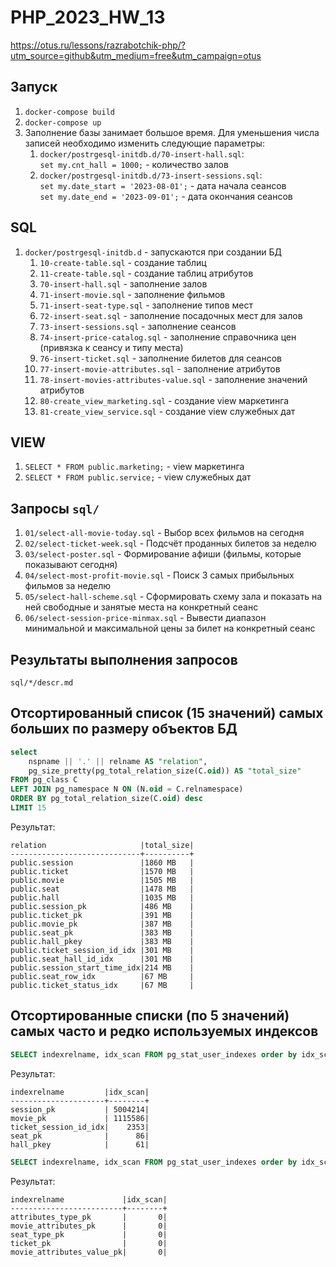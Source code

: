 # PHP_2023_HW_13

https://otus.ru/lessons/razrabotchik-php/?utm_source=github&utm_medium=free&utm_campaign=otus

## Запуск
1. `docker-compose build`
1. `docker-compose up`
1. Заполнение базы занимает большое время. Для уменьшения числа записей необходимо изменить следующие параметры:
   1. `docker/postrgesql-initdb.d/70-insert-hall.sql`:  
      `set my.cnt_hall = 1000;` - количество залов
   2. `docker/postrgesql-initdb.d/73-insert-sessions.sql`:  
      `set my.date_start = '2023-08-01';` - дата начала сеансов  
      `set my.date_end = '2023-09-01';` - дата окончания сеансов

## SQL
1. `docker/postrgesql-initdb.d` - запускаются при создании БД
   1. `10-create-table.sql` - создание таблиц
   1. `11-create-table.sql` - создание таблиц атрибутов
   1. `70-insert-hall.sql` - заполнение залов
   1. `71-insert-movie.sql` - заполнение фильмов
   1. `71-insert-seat-type.sql` - заполнение типов мест
   1. `72-insert-seat.sql` - заполнение посадочных мест для залов
   1. `73-insert-sessions.sql` - заполнение сеансов
   1. `74-insert-price-catalog.sql` - заполнение справочника цен (привязка к сеансу и типу места)
   1. `76-insert-ticket.sql` - заполнение билетов для сеансов
   1. `77-insert-movie-attributes.sql` - заполнение атрибутов 
   1. `78-insert-movies-attributes-value.sql` - заполнение значений атрибутов
   1. `80-create_view_marketing.sql` - создание view маркетинга
   1. `81-create_view_service.sql` - создание view служебных дат

## VIEW
1. `SELECT * FROM public.marketing;` - view маркетинга
1. `SELECT * FROM public.service;` - view служебных дат

## Запросы `sql/`
1. `01/select-all-movie-today.sql` - Выбор всех фильмов на сегодня
1. `02/select-ticket-week.sql` - Подсчёт проданных билетов за неделю
1. `03/select-poster.sql` - Формирование афиши (фильмы, которые показывают сегодня)
1. `04/select-most-profit-movie.sql` - Поиск 3 самых прибыльных фильмов за неделю
1. `05/select-hall-scheme.sql` - Сформировать схему зала и показать на ней свободные и занятые места на конкретный сеанс
1. `06/select-session-price-minmax.sql` - Вывести диапазон минимальной и максимальной цены за билет на конкретный сеанс

## Результаты выполнения запросов
`sql/*/descr.md`

## Отсортированный список (15 значений) самых больших по размеру объектов БД
```sql
select
	nspname || '.' || relname AS "relation",
	pg_size_pretty(pg_total_relation_size(C.oid)) AS "total_size"
FROM pg_class C
LEFT JOIN pg_namespace N ON (N.oid = C.relnamespace)
ORDER BY pg_total_relation_size(C.oid) desc
LIMIT 15
```
Результат:
```
relation                     |total_size|
-----------------------------+----------+
public.session               |1860 MB   |
public.ticket                |1570 MB   |
public.movie                 |1505 MB   |
public.seat                  |1478 MB   |
public.hall                  |1035 MB   |
public.session_pk            |486 MB    |
public.ticket_pk             |391 MB    |
public.movie_pk              |387 MB    |
public.seat_pk               |383 MB    |
public.hall_pkey             |383 MB    |
public.ticket_session_id_idx |301 MB    |
public.seat_hall_id_idx      |301 MB    |
public.session_start_time_idx|214 MB    |
public.seat_row_idx          |67 MB     |
public.ticket_status_idx     |67 MB     |
```

## Отсортированные списки (по 5 значений) самых часто и редко используемых индексов
```sql
SELECT indexrelname, idx_scan FROM pg_stat_user_indexes order by idx_scan desc limit 5
```
Результат:
```
indexrelname         |idx_scan|
---------------------+--------+
session_pk           | 5004214|
movie_pk             | 1115586|
ticket_session_id_idx|    2353|
seat_pk              |      86|
hall_pkey            |      61|
```

```sql
SELECT indexrelname, idx_scan FROM pg_stat_user_indexes order by idx_scan asc limit 5
```
Результат:
```
indexrelname             |idx_scan|
-------------------------+--------+
attributes_type_pk       |       0|
movie_attributes_pk      |       0|
seat_type_pk             |       0|
ticket_pk                |       0|
movie_attributes_value_pk|       0|
```
